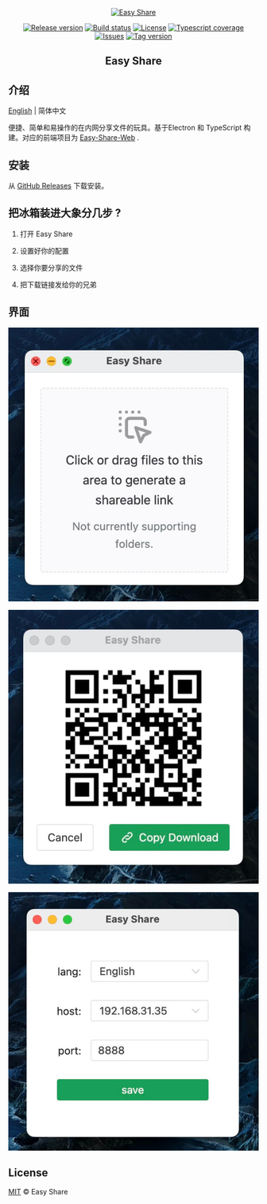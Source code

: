 <p align="center"><a href="https://github.com/zkeyoung/Easy-Share"><img width="200" <img src="./static/logo.png" width="256" alt="Easy Share" /></a></p>

<p align="center">
  <a href="https://github.com/zkeyoung/Easy-Share/releases"><img src="https://img.shields.io/github/release/zkeyoung/Easy-Share" alt="Release version"></a>
  <a href="https://github.com/zkeyoung/Easy-Share/actions/workflows/build-release.yml"><img src="https://img.shields.io/github/actions/workflow/status/zkeyoung/Easy-Share/build-release.yml?event=push" alt="Build status"></a>
  <a href="https://github.com/zkeyoung/Easy-Share/blob/master/LICENSE"><img src="https://img.shields.io/github/license/zkeyoung/Easy-Share" alt="License"></a>
 <a href="https://github.com/Microsoft/TypeScript/releases"> <img src="https://img.shields.io/github/languages/top/zkeyoung/Easy-Share" alt="Typescript coverage"></a>
  <a href="https://github.com/zkeyoung/Easy-Share/issues"><img src="https://img.shields.io/github/issues/zkeyoung/Easy-Share" alt="Issues"></a>
<a href="https://github.com/zkeyoung/Easy-Share/pulls"><img src="https://img.shields.io/badge/PRs-Welcome-ligreen" alt="Tag version"></a>

</p>

<h2 align="center">Easy Share</h2>

## 介绍

[English](./README.md) | 简体中文

便捷、简单和易操作的在内网分享文件的玩具。基于Electron 和 TypeScript 构建。对应的前端项目为 [Easy-Share-Web](https://github.com/zkeyoung/Easy-Share-Web) .

## 安装

从 [GitHub Releases](https://github.com/zkeyoung/Easy-Share/releases) 下载安装。

## 把冰箱装进大象分几步 ?

1. 打开 Easy Share

2. 设置好你的配置

3. 选择你要分享的文件

4. 把下载链接发给你的兄弟


## 界面

![screenshot1.png](https://raw.githubusercontent.com/zkeyoung/static/main/Easy-Share/1.jpg)

![screenshot2.png](https://raw.githubusercontent.com/zkeyoung/static/main/Easy-Share/2.jpg)

![screenshot3.png](https://raw.githubusercontent.com/zkeyoung/static/main/Easy-Share/3.jpg)


## License

[MIT](./LICENSE) © Easy Share
